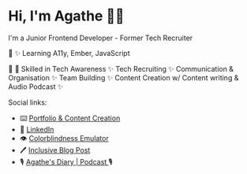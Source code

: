 # Hi, I'm Agathe 👩‍💻

I'm a Junior Frontend Developer - Former Tech Recruiter

🧠 ✨ Learning A11y, Ember, JavaScript

💪 🎇  Skilled in Tech Awareness ✨ Tech Recruiting ✨ Communication & Organisation ✨ Team Building ✨ Content Creation w/ Content writing & Audio Podcast ✨

Social links:
-  ⌨️ <a href='https://agathe.codes'> Portfolio & Content Creation</a>
-  🤝 <a href='https://www.linkedin.com/in/agathe-badia/'> LinkedIn</a>
- 👁️ <a href='https://colorblindness-emulator.netlify.app/'>Colorblindness Emulator</a>
- 🖊️ <a href='https://inclusive-blog-post.netlify.app/'> Inclusive Blog Post</a>
- 🎙️ <a href='https://www.buzzsprout.com/1248158'> Agathe's Diary | Podcast </a>🎙️ 
